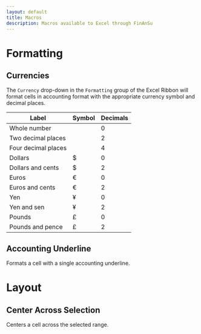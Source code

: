 ```yaml
---
layout: default
title: Macros
description: Macros available to Excel through FinAnSu
---
```


Formatting
==========

<a name="currencies">Currencies</a>
-----------------------------------

The `Currency` drop-down in the `Formatting` group of the Excel Ribbon will
format cells in accounting format with the appropriate currency symbol and
decimal places.

<table>
  <thead>
    <tr>
      <th>Label</th>
      <th>Symbol</th>
      <th>Decimals</th>
    </tr>
  </thead>
  <tbody>
    <tr>
      <td>Whole number</td>
      <td></td>
      <td>0</td>
    </tr>
    <tr>
      <td>Two decimal places</td>
      <td></td>
      <td>2</td>
    </tr>
    <tr>
      <td>Four decimal places</td>
      <td></td>
      <td>4</td>
    </tr>
    <tr>
      <td>Dollars</td>
      <td>$</td>
      <td>0</td>
    </tr>
    <tr>
      <td>Dollars and cents</td>
      <td>$</td>
      <td>2</td>
    </tr>
    <tr>
      <td>Euros</td>
      <td>€</td>
      <td>0</td>
    </tr>
    <tr>
      <td>Euros and cents</td>
      <td>€</td>
      <td>2</td>
    </tr>
    <tr>
      <td>Yen</td>
      <td>¥</td>
      <td>0</td>
    </tr>
    <tr>
      <td>Yen and sen</td>
      <td>¥</td>
      <td>2</td>
    </tr>
    <tr>
      <td>Pounds</td>
      <td>£</td>
      <td>0</td>
    </tr>
    <tr>
      <td>Pounds and pence</td>
      <td>£</td>
      <td>2</td>
    </tr>
  </tbody>
</table>

Accounting Underline
--------------------

Formats a cell with a single accounting underline.

<a name="layout">Layout</a>
===========================

Center Across Selection
-----------------------

Centers a cell across the selected range.

